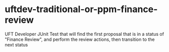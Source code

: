 # uftdev-traditional-or-ppm-finance-review
UFT Developer JUnit Test that will find the first proposal that is in a status of "Finance Review", and perform the review actions, then transition to the next status
